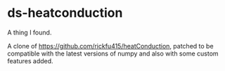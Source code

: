 # ds-heatconduction
A thing I found. 

A clone of https://github.com/rickfu415/heatConduction, patched to be compatible with the latest versions of numpy and also with some custom features added. 

